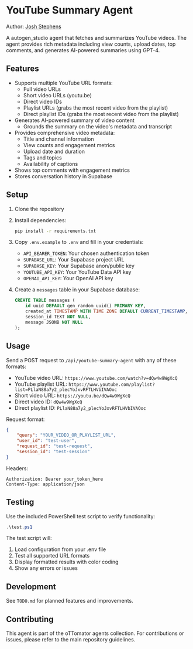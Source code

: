 # YouTube Summary Agent

Author: [Josh Stephens](https://github.com/josh-stephens/youtube-summary-agent)

A autogen_studio agent that fetches and summarizes YouTube videos. The agent provides rich metadata including view counts, upload dates, top comments, and generates AI-powered summaries using GPT-4.

## Features

- Supports multiple YouTube URL formats:
  - Full video URLs
  - Short video URLs (youtu.be)
  - Direct video IDs
  - Playlist URLs (grabs the most recent video from the playlist)
  - Direct playlist IDs (grabs the most recent video from the playlist)
- Generates AI-powered summary of video content
  - Grounds the summary on the video's metadata and transcript
- Provides comprehensive video metadata:
  - Title and channel information
  - View counts and engagement metrics
  - Upload date and duration
  - Tags and topics
  - Availability of captions
- Shows top comments with engagement metrics
- Stores conversation history in Supabase

## Setup

1. Clone the repository
2. Install dependencies:
   ```bash
   pip install -r requirements.txt
   ```

3. Copy `.env.example` to `.env` and fill in your credentials:
   - `API_BEARER_TOKEN`: Your chosen authentication token
   - `SUPABASE_URL`: Your Supabase project URL
   - `SUPABASE_KEY`: Your Supabase anon/public key
   - `YOUTUBE_API_KEY`: Your YouTube Data API key
   - `OPENAI_API_KEY`: Your OpenAI API key

4. Create a `messages` table in your Supabase database:
   ```sql
   CREATE TABLE messages (
       id uuid DEFAULT gen_random_uuid() PRIMARY KEY,
       created_at TIMESTAMP WITH TIME ZONE DEFAULT CURRENT_TIMESTAMP,
       session_id TEXT NOT NULL,
       message JSONB NOT NULL
   );
   ```

## Usage

Send a POST request to `/api/youtube-summary-agent` with any of these formats:
- YouTube video URL: `https://www.youtube.com/watch?v=dQw4w9WgXcQ`
- YouTube playlist URL: `https://www.youtube.com/playlist?list=PLlaN88a7y2_plecYoJxvRFTLHVbIVAOoc`
- Short video URL: `https://youtu.be/dQw4w9WgXcQ`
- Direct video ID: `dQw4w9WgXcQ`
- Direct playlist ID: `PLlaN88a7y2_plecYoJxvRFTLHVbIVAOoc`

Request format:
```json
{
    "query": "YOUR_VIDEO_OR_PLAYLIST_URL",
    "user_id": "test-user",
    "request_id": "test-request",
    "session_id": "test-session"
}
```

Headers:
```http
Authorization: Bearer your_token_here
Content-Type: application/json
```

## Testing

Use the included PowerShell test script to verify functionality:
```powershell
.\test.ps1
```

The test script will:
1. Load configuration from your .env file
2. Test all supported URL formats
3. Display formatted results with color coding
4. Show any errors or issues

## Development

See `TODO.md` for planned features and improvements.

## Contributing

This agent is part of the oTTomator agents collection. For contributions or issues, please refer to the main repository guidelines.

